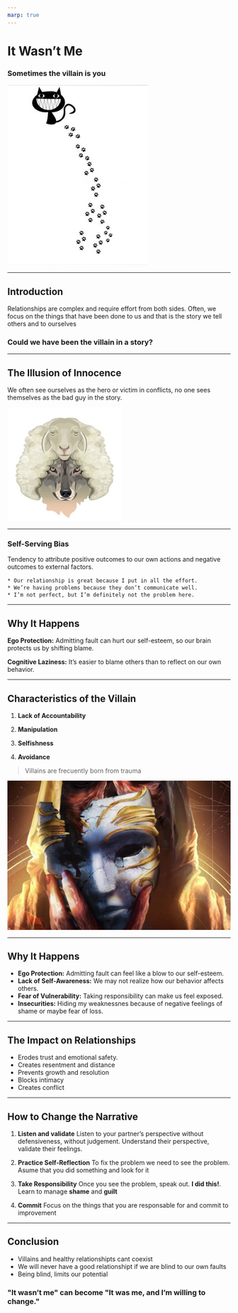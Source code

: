 ```yaml
---
marp: true
---
```


# **It Wasn’t Me**

### Sometimes the villain is you
![bg fit right:55%](./images/it-wasnt-me.jpg)

---

## **Introduction**

Relationships are complex and require effort from both sides. Often, we focus on the things that have been done to us and that is the story we tell others and to ourselves

### Could we have been the villain in a story?

---

## **The Illusion of Innocence**

We often see ourselves as the hero or victim in conflicts, no one sees themselves as the bad guy in the story. 

![bg fit right:55%](./images/wolf-sheep-clothes.jpg)

---

### Self-Serving Bias
Tendency to attribute positive outcomes to our own actions and negative outcomes to external factors.

```
* Our relationship is great because I put in all the effort.
* We’re having problems because they don’t communicate well.
* I’m not perfect, but I’m definitely not the problem here.
```
---

## Why It Happens
**Ego Protection:** Admitting fault can hurt our self-esteem, so our brain protects us by shifting blame.

**Cognitive Laziness:** It’s easier to blame others than to reflect on our own behavior.

---

## **Characteristics of the Villain**

1. **Lack of Accountability**

2. **Manipulation**

3. **Selfishness**

4. **Avoidance**

> Villains are frecuently born from trauma

![bg  right](./images/villain.webp)

---

## **Why It Happens**

- **Ego Protection:** Admitting fault can feel like a blow to our self-esteem.
- **Lack of Self-Awareness:** We may not realize how our behavior affects others.
- **Fear of Vulnerability:** Taking responsibility can make us feel exposed.
- **Insecurities:** Hiding my weaknessnes because of negative feelings of shame or maybe fear of loss. 

---

## **The Impact on Relationships**

- Erodes trust and emotional safety.
- Creates resentment and distance
- Prevents growth and resolution
- Blocks intimacy
- Creates conflict

---

## **How to Change the Narrative**

1. **Listen and validate**
   Listen to your partner’s perspective without defensiveness, without judgement. Understand their perspective, validate their feelings. 

2. **Practice Self-Reflection**
   To fix the problem we need to see the problem. Asume that you did something and look for it

3. **Take Responsibility**
   Once you see the problem, speak out. **I did this!**. Learn to manage **shame** and **guilt**

4. **Commit**
    Focus on the things that you are responsable for and commit to improvement

---

## **Conclusion**

- Villains and healthy relationshipts cant coexist
- We will never have a good relationshipt if we are blind to our own faults
- Being blind, limits our potential

### "It wasn’t me" can become "It was me, and I’m willing to change."

